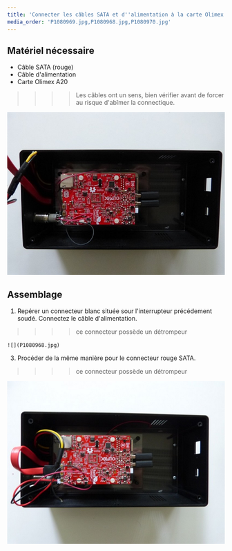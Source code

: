 ```yaml
---
title: 'Connecter les câbles SATA et d''alimentation à la carte Olimex'
media_order: 'P1080969.jpg,P1080968.jpg,P1080970.jpg'
---
```


## Matériel nécessaire

* Câble SATA \(rouge\)
* Câble d'alimentation
* Carte Olimex A20

>>>> Les câbles ont un sens, bien vérifier avant de forcer au risque d'abîmer la connectique.

![](P1080970.jpg)
## Assemblage

1. Repérer un connecteur blanc située sour l'interrupteur précédement soudé. Connectez le câble d'alimentation. 
>>>> ce connecteur possède un détrompeur  

	![](P1080968.jpg)
3. Procéder de la même manière pour le connecteur rouge SATA. 
>>>> ce connecteur possède un détrompeur  

   ![](P1080969.jpg)




